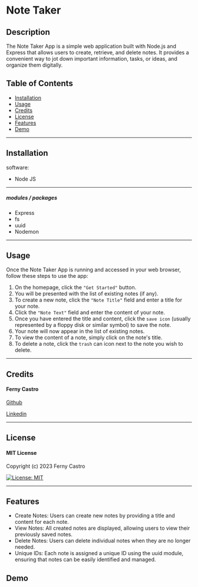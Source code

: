 # Note Taker

## Description

The Note Taker App is a simple web application built with Node.js and Express that allows users to create, retrieve, and delete notes. It provides a convenient way to jot down important information, tasks, or ideas, and organize them digitally.

## Table of Contents

- [Installation](#installation)
- [Usage](#usage)
- [Credits](#credits)
- [License](#license)
- [Features](#)
- [Demo](#demo)

---
## Installation

software:
- Node JS

---
##### modules / packages

- Express
- fs
- uuid
- Nodemon

---
## Usage

Once the Note Taker App is running and accessed in your web browser, follow these steps to use the app:

1. On the homepage, click the ``"Get Started"`` button.
2. You will be presented with the list of existing notes (if any).
3. To create a new note, click the ``"Note Title"`` field and enter a title for your note.
4. Click the ``"Note Text"`` field and enter the content of your note.
5. Once you have entered the title and content, click the ``save icon`` (usually represented by a floppy disk or similar symbol) to save the note.
6. Your note will now appear in the list of existing notes.
7. To view the content of a note, simply click on the note's title.
8. To delete a note, click the ``trash`` can icon next to the note you wish to delete.

---
## Credits

#### Ferny Castro 

[Github](https://github.com/FernyCastro8)

[Linkedin](https://www.linkedin.com/in/ferny-castro/)

---
## License

#### MIT License

Copyright (c) 2023 Ferny Castro

[![License: MIT](https://img.shields.io/badge/License-MIT-yellow.svg)](https://opensource.org/licenses/MIT)

---
## Features

- Create Notes: Users can create new notes by providing a title and content for each note.
- View Notes: All created notes are displayed, allowing users to view their previously saved notes.
- Delete Notes: Users can delete individual notes when they are no longer needed.
- Unique IDs: Each note is assigned a unique ID using the uuid module, ensuring that notes can be easily identified and managed.

## Demo

